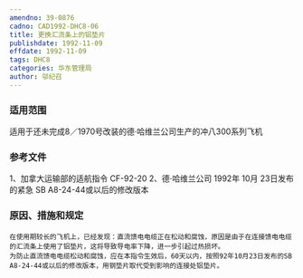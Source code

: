 ```yaml
---
amendno: 39-0876
cadno: CAD1992-DHC8-06
title: 更换汇流条上的铝垫片
publishdate: 1992-11-09
effdate: 1992-11-09
tags: DHC8
categories: 华东管理局
author: 邬纪召
---
```


### 适用范围 
适用于还未完成8／1970号改装的德·哈维兰公司生产的冲八300系列飞机

<!--more-->
### 参考文件
1、加拿大运输部的适航指令 CF-92-20 
2、德·哈维兰公司 1992年 10月 23日发布的紧急 SB A8-24-44或以后的修改版本

### 原因、措施和规定 
    在使用期较长的飞机上，已经发现：直流馈电电缆正在松动和腐蚀，原因是由于在连接馈电电缆的汇流条上使用了铝垫片，这将导致导电率下降，进一步引起过热损坏。 
    为防止直流馈电电缆松动和腐蚀，应在本指令生效后，60天以内，按照92年10月23日发布的SB  A8-24-44或以后的修改版本，用钢垫片取代受到影响的连接处铝垫片。
